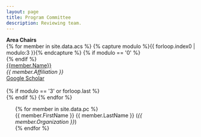 ```yaml
---
layout: page
title: Program Committee
description: Reviewing team.
---
```


 <div id="area-chairs" class="row text-center">
        <b>Area Chairs</b><br>
    {% for member in site.data.acs %}
    {% capture modulo %}{{ forloop.index0 | modulo:3 }}{% endcapture %}
    {% if modulo == '0' %}<div class="row text-center">{% endif %}
        <div class="col-sm-6">
            <a href="{{ member.Link }}">{{member.Name}}</a><br>
		<i>{{ member.Affiliation }}</i><br>
		<a href="{{ member.Scholar }}">Google Scholar</a><br>
            <br>
        </div>
    {% if modulo == '3' or forloop.last %}</div>{% endif %}
    {% endfor %}
 </div>



<ul class="two-col text-left" style="list-style: none;">
{% for member in site.data.pc %}
<li>{{ member.FirstName }} {{ member.LastName }} (<i>{{ member.Organization }}</i>)</li>
{% endfor %}
</ul>
